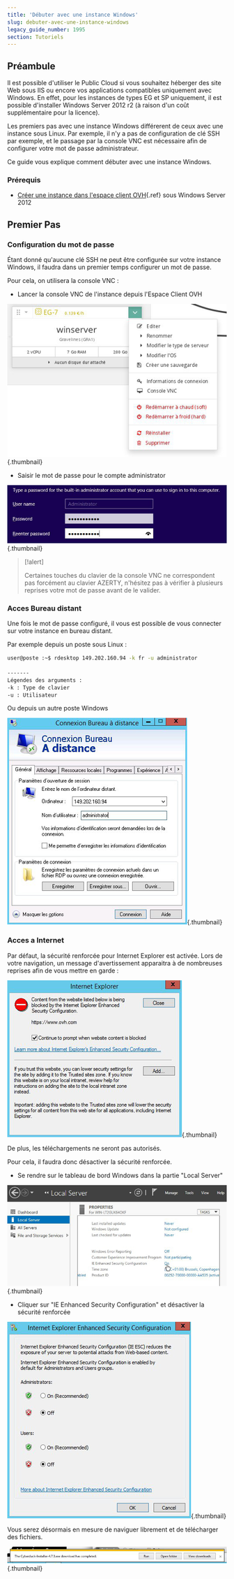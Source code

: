 ```yaml
---
title: 'Débuter avec une instance Windows'
slug: debuter-avec-une-instance-windows
legacy_guide_number: 1995
section: Tutoriels
---
```


## Préambule
Il est possible d'utiliser le Public Cloud si vous souhaitez héberger des site Web sous IIS ou encore vos applications compatibles uniquement avec Windows. En effet, pour les instances de types EG et SP uniquement, il est possible d'installer Windows Server 2012 r2 (à raison d'un coût supplémentaire pour la licence).

Les premiers pas avec une instance Windows différerent de ceux avec une instance sous Linux. Par exemple, il n'y a pas de configuration de clé SSH par exemple, et le passage par la console VNC est nécessaire afin de configurer votre mot de passe administrateur.

Ce guide vous explique comment débuter avec une instance Windows.


### Prérequis
- [Créer une instance dans l'espace client OVH](../guide.fr-fr.md){.ref} sous Windows Server 2012


## Premier Pas

### Configuration du mot de passe
Étant donné qu'aucune clé SSH ne peut être configurée sur votre instance Windows, il faudra dans un premier temps configurer un mot de passe.

Pour cela, on utilisera la console VNC :

- Lancer la console VNC de l'instance depuis l'Espace Client OVH


![public-cloud](images/3288.png){.thumbnail}

- Saisir le mot de passe pour le compte administrator


![public-cloud](images/3289.png){.thumbnail}



> [!alert]
>
> Certaines touches du clavier de la console VNC ne correspondent pas forcément
> au clavier AZERTY, n'hésitez pas à vérifier à plusieurs reprises votre mot
> de passe avant de le valider.
> 


### Acces Bureau distant
Une fois le mot de passe configuré, il vous est possible de vous connecter sur votre instance en bureau distant.

Par exemple depuis un poste sous Linux :


```bash
user@poste :~$ rdesktop 149.202.160.94 -k fr -u administrator

-------
Légendes des arguments :
-k : Type de clavier
-u : Utilisateur
```

Ou depuis un autre poste Windows


![public-cloud](images/3290.png){.thumbnail}


### Acces a Internet
Par défaut, la sécurité renforcée pour Internet Explorer est activée. Lors de votre navigation, un message d'avertissement apparaitra à de nombreuses reprises afin de vous mettre en garde :


![public-cloud](images/3291.png){.thumbnail}

De plus, les téléchargements ne seront pas autorisés.

Pour cela, il faudra donc désactiver la sécurité renforcée.

- Se rendre sur le tableau de bord Windows dans la partie "Local Server"


![public-cloud](images/3292.png){.thumbnail}

- Cliquer sur "IE Enhanced Security Configuration" et désactiver la sécurité renforcée


![public-cloud](images/3293.png){.thumbnail}

Vous serez désormais en mesure de naviguer librement et de télécharger des fichiers.


![public-cloud](images/3294.png){.thumbnail}